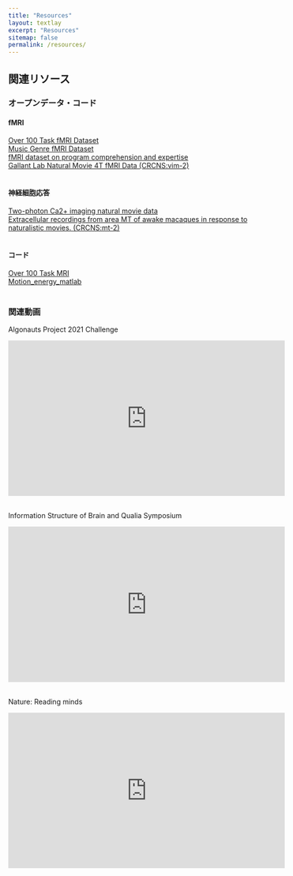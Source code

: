 ```yaml
---
title: "Resources"
layout: textlay
excerpt: "Resources"
sitemap: false
permalink: /resources/
---
```


## 関連リソース

### オープンデータ・コード
#### fMRI
[Over 100 Task fMRI Dataset](https://openneuro.org/datasets/ds002306/)<br>
[Music Genre fMRI Dataset](https://openneuro.org/datasets/ds003720/)<br>
[fMRI dataset on program comprehension and expertise](https://openneuro.org/datasets/ds002411/)<br>
[Gallant Lab Natural Movie 4T fMRI Data (CRCNS:vim-2)](https://crcns.org/data-sets/vc/vim-2/about-vim-2)<br>
<br>

#### 神経細胞応答
[Two-photon Ca2+ imaging natural movie data](https://ai-data.nict.go.jp/dataset/detail/?id=35)<br>
[Extracellular recordings from area MT of awake macaques in response to naturalistic movies. (CRCNS:mt-2)](https://crcns.org/data-sets/vc/mt-2/about-mt-2)<br>
<br>

#### コード
[Over 100 Task MRI](https://osf.io/ea2jc/)<br>
[Motion_energy_matlab](https://github.com/gallantlab/motion_energy_matlab)<br>
<br>

### 関連動画
Algonauts Project 2021 Challenge
<div class="iframe-responsive">
<iframe width="560" height="315"
src="https://www.youtube.com/embed/xtSh_XotVlo
?loop=1
&autoplay=0
&mute=0
&rel=0
&modestbranding=1"
frameborder="0" allowfullscreen>
</iframe></div>
<br>

Information Structure of Brain and Qualia Symposium
<div class="iframe-responsive">
<iframe width="560" height="315"
src="https://www.youtube.com/embed/W9ebGLgzRNI
?loop=1
&autoplay=0
&mute=0
&rel=0
&modestbranding=1"
frameborder="0" allowfullscreen>
</iframe></div>
<br>

Nature: Reading minds
<div class="iframe-responsive">
<iframe width="560" height="315"
src="https://www.youtube.com/embed/z8iEogscUl8
?loop=1
&autoplay=0
&mute=0
&rel=0
&modestbranding=1"
frameborder="0" allowfullscreen>
</iframe></div>




